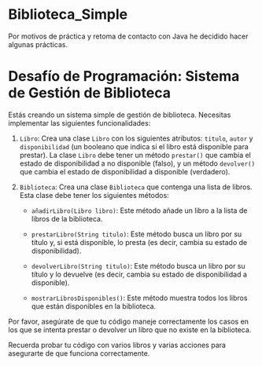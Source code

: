 # Biblioteca_Simple

Por motivos de práctica y retoma de contacto con Java he decidido hacer algunas prácticas.

# Desafío de Programación: Sistema de Gestión de Biblioteca

Estás creando un sistema simple de gestión de biblioteca. Necesitas implementar las siguientes funcionalidades:

1. `Libro`: Crea una clase `Libro` con los siguientes atributos: `titulo`, `autor` y `disponibilidad` (un booleano que indica si el libro está disponible para prestar). La clase `Libro` debe tener un método `prestar()` que cambia el estado de disponibilidad a no disponible (falso), y un método `devolver()` que cambia el estado de disponibilidad a disponible (verdadero).

2. `Biblioteca`: Crea una clase `Biblioteca` que contenga una lista de libros. Esta clase debe tener los siguientes métodos:

   - `añadirLibro(Libro libro)`: Este método añade un libro a la lista de libros de la biblioteca.

   - `prestarLibro(String titulo)`: Este método busca un libro por su título y, si está disponible, lo presta (es decir, cambia su estado de disponibilidad).

   - `devolverLibro(String titulo)`: Este método busca un libro por su título y lo devuelve (es decir, cambia su estado de disponibilidad a disponible).

   - `mostrarLibrosDisponibles()`: Este método muestra todos los libros que están disponibles en la biblioteca.

Por favor, asegúrate de que tu código maneje correctamente los casos en los que se intenta prestar o devolver un libro que no existe en la biblioteca. 

Recuerda probar tu código con varios libros y varias acciones para asegurarte de que funciona correctamente.


